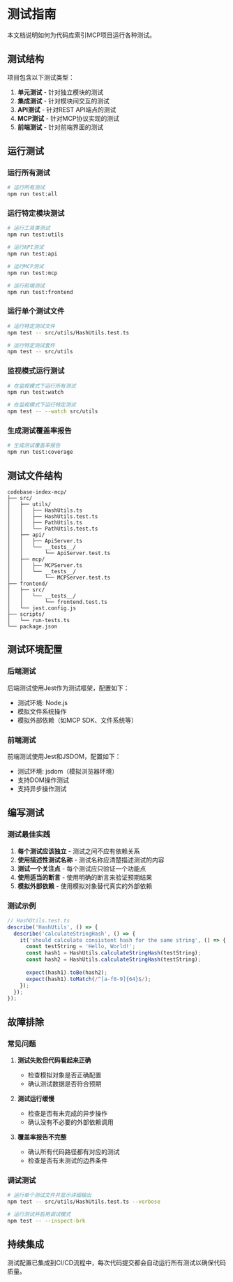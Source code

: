 # 测试指南

本文档说明如何为代码库索引MCP项目运行各种测试。

## 测试结构

项目包含以下测试类型：

1. **单元测试** - 针对独立模块的测试
2. **集成测试** - 针对模块间交互的测试
3. **API测试** - 针对REST API端点的测试
4. **MCP测试** - 针对MCP协议实现的测试
5. **前端测试** - 针对前端界面的测试

## 运行测试

### 运行所有测试

```bash
# 运行所有测试
npm run test:all
```

### 运行特定模块测试

```bash
# 运行工具类测试
npm run test:utils

# 运行API测试
npm run test:api

# 运行MCP测试
npm run test:mcp

# 运行前端测试
npm run test:frontend
```

### 运行单个测试文件

```bash
# 运行特定测试文件
npm test -- src/utils/HashUtils.test.ts

# 运行特定测试套件
npm test -- src/utils
```

### 监视模式运行测试

```bash
# 在监视模式下运行所有测试
npm run test:watch

# 在监视模式下运行特定测试
npm test -- --watch src/utils
```

### 生成测试覆盖率报告

```bash
# 生成测试覆盖率报告
npm run test:coverage
```

## 测试文件结构

```
codebase-index-mcp/
├── src/
│   ├── utils/
│   │   ├── HashUtils.ts
│   │   ├── HashUtils.test.ts
│   │   ├── PathUtils.ts
│   │   └── PathUtils.test.ts
│   ├── api/
│   │   ├── ApiServer.ts
│   │   └── __tests__/
│   │       └── ApiServer.test.ts
│   ├── mcp/
│   │   ├── MCPServer.ts
│   │   └── __tests__/
│   │       └── MCPServer.test.ts
├── frontend/
│   ├── src/
│   │   └── __tests__/
│   │       └── frontend.test.ts
│   └── jest.config.js
├── scripts/
│   └── run-tests.ts
└── package.json
```

## 测试环境配置

### 后端测试

后端测试使用Jest作为测试框架，配置如下：

- 测试环境: Node.js
- 模拟文件系统操作
- 模拟外部依赖（如MCP SDK、文件系统等）

### 前端测试

前端测试使用Jest和JSDOM，配置如下：

- 测试环境: jsdom（模拟浏览器环境）
- 支持DOM操作测试
- 支持异步操作测试

## 编写测试

### 测试最佳实践

1. **每个测试应该独立** - 测试之间不应有依赖关系
2. **使用描述性测试名称** - 测试名称应清楚描述测试的内容
3. **测试一个关注点** - 每个测试应只验证一个功能点
4. **使用适当的断言** - 使用明确的断言来验证预期结果
5. **模拟外部依赖** - 使用模拟对象替代真实的外部依赖

### 测试示例

```typescript
// HashUtils.test.ts
describe('HashUtils', () => {
  describe('calculateStringHash', () => {
    it('should calculate consistent hash for the same string', () => {
      const testString = 'Hello, World!';
      const hash1 = HashUtils.calculateStringHash(testString);
      const hash2 = HashUtils.calculateStringHash(testString);
      
      expect(hash1).toBe(hash2);
      expect(hash1).toMatch(/^[a-f0-9]{64}$/);
    });
  });
});
```

## 故障排除

### 常见问题

1. **测试失败但代码看起来正确**
   - 检查模拟对象是否正确配置
   - 确认测试数据是否符合预期

2. **测试运行缓慢**
   - 检查是否有未完成的异步操作
   - 确认没有不必要的外部依赖调用

3. **覆盖率报告不完整**
   - 确认所有代码路径都有对应的测试
   - 检查是否有未测试的边界条件

### 调试测试

```bash
# 运行单个测试文件并显示详细输出
npm test -- src/utils/HashUtils.test.ts --verbose

# 运行测试并启用调试模式
npm test -- --inspect-brk
```

## 持续集成

测试配置已集成到CI/CD流程中，每次代码提交都会自动运行所有测试以确保代码质量。